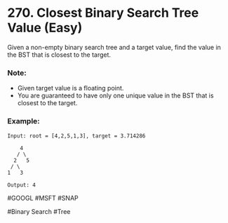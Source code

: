 # 270. Closest Binary Search Tree Value (Easy)

Given a non-empty binary search tree and a target value, find the value in the BST that is closest to the target.

### Note:
- Given target value is a floating point.
- You are guaranteed to have only one unique value in the BST that is closest to the target.

### Example:
```
Input: root = [4,2,5,1,3], target = 3.714286

    4
   / \
  2   5
 / \
1   3

Output: 4
```

#GOOGL #MSFT #SNAP

#Binary Search #Tree